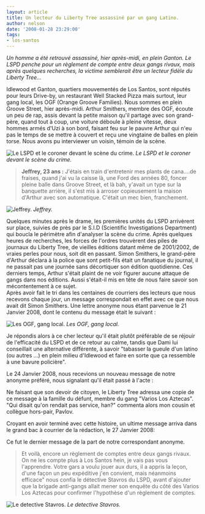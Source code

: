 ```yaml
---
layout: article
title: Un lecteur du Liberty Tree assassiné par un gang Latino.
author: nelson
date: '2008-01-28 23:29:00'
tags:
- los-santos
---
```


_Un homme a été retrouvé assassiné, hier après-midi, en plein Ganton. Le LSPD penche pour un règlement de compte entre deux gangs rivaux, mais après quelques recherches, la victime semblerait être un lecteur fidèle du Liberty Tree..._

Idlewood et Ganton, quartiers mouvementés de Los Santos, sont réputés pour leurs Drive-by, un restaurant Well Stacked Pizza mais surtout, leur gang local, les OGF (Orange Groove Families). Nous sommes en plein Groove Street, hier après-midi. Arthur Smithers, membre des OGF, écoute un peu de rap, assis devant la petite maison qu'il partage avec son grand-père, quand tout à coup, une voiture déboule à pleine vitesse, deux hommes armés d'Uzi à son bord, faisant feu sur le pauvre Arthur qui n'eu pas le temps de se mettre à couvert et reçu une vingtaine de balles en plein torse. Nous avons pu interviewer un voisin, témoin de la scène.

![Le LSPD et le coroner devant le scène du crime.]()
_Le LSPD et le coroner devant le scène du crime._

> **Jeffrey, 23 ans :** J'étais en train d'entretenir mes plants de cana....de fraises, quand j'ai vu la caisse là, une Ford des années 80, foncer pleine balle dans Groove Street, et là bah, y'avait un type sur la banquette arrière, il s'est mis à arroser copieusement la maison d'Arthur avec son automatique. C'était un mec bien, franchement.

![Jeffrey.]()
_Jeffrey._

Quelques minutes après le drame, les premières unités du LSPD arrivèrent sur place, suivies de près par le S.I.D (Scientific Investigations Department) qui boucla le périmètre afin d'analyser la scène du crime. Après quelques heures de recherches, les forces de l'ordres trouvèrent des piles de journaux du Liberty Tree, de vieilles éditions datant même de 2001/2002, de vraies perles pour nous, soit dit en passant. Simon Smithers, le grand-père d'Arthur déclara à la police que sont petit-fils était un fanatique du journal, il ne passait pas une journée sans décortiquer son édition quotidienne. Ces derniers temps, Arthur s'était plaint de ne voir figurer aucune attaque de gangs dans nos éditions. Aussi s'était-il mis en tête de nous faire savoir son mécontentement à ce sujet.  
Après avoir fait le tri dans les centaines de courriers des lecteurs que nous recevons chaque jour, un message correspondait en effet avec ce que nous avait dit Simon Smithers. Une lettre anonyme nous étant parvenue le 21 Janvier 2008, dont le contenu du message était le suivant :

![Les OGF, gang local.]()
_Les OGF, gang local._

Je répondis alors à ce cher lecteur qu'il était plutôt préférable de se réjouir de l'efficacité du LSPD et de ce retour au calme, tandis que Dami lui conseillait une alternative différente, à savoir "tabasser la gueule d'un latino (ou autres ...) en plein milieu d'Idlewood et faire en sorte que ça ressemble à une bavure policière".

Le 24 Janvier 2008, nous recevions un nouveau message de notre anonyme préféré, nous signalant qu'il était passé à l'acte :

Ne faisant que son devoir de citoyen, le Liberty Tree adressa une copie de ce message à la famille du défunt, membre du gang "Varios Los Aztecas".  
"Qui disait qu'on rendait pas service, han?" commenta alors mon cousin et collègue hors-pair, Pavlov.

Croyant en avoir terminé avec cette histoire, un ultime message arriva dans le grand bac à courrier de la rédaction, le 27 Janvier 2008:

Ce fut le dernier message de la part de notre correspondant anonyme.

> Et voilà, encore un règlement de comptes entre deux gangs rivaux. On ne les compte plus à Los Santos hein, je vais pas vous l'apprendre. Votre gars a voulu jouer aux durs, il a appris la leçon, d'une façon un peu expéditive j'en convient, mais néanmoins efficace" nous confia le détective Stavros du LSPD, avant d'ajouter que la brigade anti-gangs allait mener son enquête du côté des Varios Los Aztecas pour confirmer l'hypothèse d'un règlement de comptes.

![Le detective Stavros.]()
_Le detective Stavros._